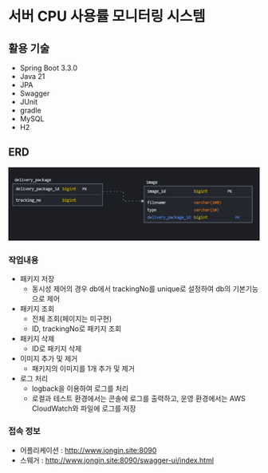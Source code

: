 # 서버 CPU 사용률 모니터링 시스템

## 활용 기술

- Spring Boot 3.3.0
- Java 21
- JPA
- Swagger
- JUnit
- gradle
- MySQL
- H2

## ERD

![erd.png](erd.png)


### 작업내용

- 패키지 저장
  - 동시성 제어의 경우 db에서 trackingNo를 unique로 설정하여 db의 기본기능으로 제어
- 패키지 조회
  - 전체 조회(페이지는 미구현)
  - ID, trackingNo로 패키지 조회
- 패키지 삭제
  - ID로 패키지 삭제
- 이미지 추가 및 제거
  - 패키지의 이미지를 1개 추가 및 제거
- 로그 처리
  - logback을 이용하여 로그를 처리
  - 로컬과 테스트 환경에서는 콘솔에 로그를 출력하고, 운영 환경에서는 AWS CloudWatch와 파일에 로그를 저장

### 접속 정보
- 어플리케이션 : http://www.jongin.site:8090
- 스웨거 : http://www.jongin.site:8090/swagger-ui/index.html
